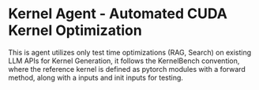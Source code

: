 # Kernel Agent - Automated CUDA Kernel Optimization

This is agent utilizes only test time optimizations (RAG, Search) on existing LLM APIs for Kernel Generation, it follows the KernelBench convention, where the reference kernel is defined as pytorch modules with a forward method, along with a inputs and init inputs for testing.